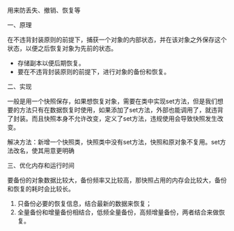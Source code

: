 用来防丢失、撤销、恢复等

一、原理

在不违背封装原则的前提下，捕获一个对象的内部状态，并在该对象之外保存这个状态，以便之后恢复对象为先前的状态。

- 存储副本以便后期恢复。
- 要在不违背封装原则的前提下，进行对象的备份和恢复。

二、实现

一般是用一个快照保存，如果想恢复对象，需要在类中实现set方法，但是我们想要的方法只有在数据恢复时使用，如果添加了set方法，外部也能调用了，就违背了封装。而且快照本身不允许改变，定义了set方法，违规使用会导致快照发生改变。

解决方法：新增一个快照类，快照类中没有set方法，快照和原对象不复用。set方法改名，使其用意更明确

三、优化内存和运行时间

要备份的对象数据比较大，备份频率又比较高，那快照占用的内存会比较大，备份和恢复的耗时会比较长。

1. 只备份必要的恢复信息，结合最新的数据来恢复；
2. 全量备份和增量备份相结合，低频全量备份，高频增量备份，两者结合来做恢复。